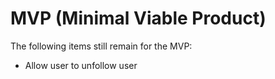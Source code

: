 # MVP (Minimal Viable Product)

The following items still remain for the MVP:

- Allow user to unfollow user
